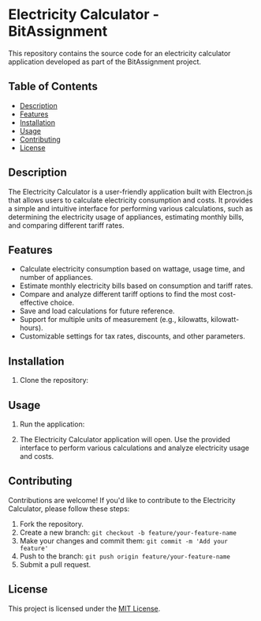 # Electricity Calculator - BitAssignment

This repository contains the source code for an electricity calculator application developed as part of the BitAssignment project.

## Table of Contents

- [Description](#description)
- [Features](#features)
- [Installation](#installation)
- [Usage](#usage)
- [Contributing](#contributing)
- [License](#license)

## Description

The Electricity Calculator is a user-friendly application built with Electron.js that allows users to calculate electricity consumption and costs. It provides a simple and intuitive interface for performing various calculations, such as determining the electricity usage of appliances, estimating monthly bills, and comparing different tariff rates.

## Features

- Calculate electricity consumption based on wattage, usage time, and number of appliances.
- Estimate monthly electricity bills based on consumption and tariff rates.
- Compare and analyze different tariff options to find the most cost-effective choice.
- Save and load calculations for future reference.
- Support for multiple units of measurement (e.g., kilowatts, kilowatt-hours).
- Customizable settings for tax rates, discounts, and other parameters.

## Installation

1. Clone the repository:


## Usage

1. Run the application:


2. The Electricity Calculator application will open. Use the provided interface to perform various calculations and analyze electricity usage and costs.

## Contributing

Contributions are welcome! If you'd like to contribute to the Electricity Calculator, please follow these steps:

1. Fork the repository.
2. Create a new branch: `git checkout -b feature/your-feature-name`
3. Make your changes and commit them: `git commit -m 'Add your feature'`
4. Push to the branch: `git push origin feature/your-feature-name`
5. Submit a pull request.

## License

This project is licensed under the [MIT License](LICENSE).


